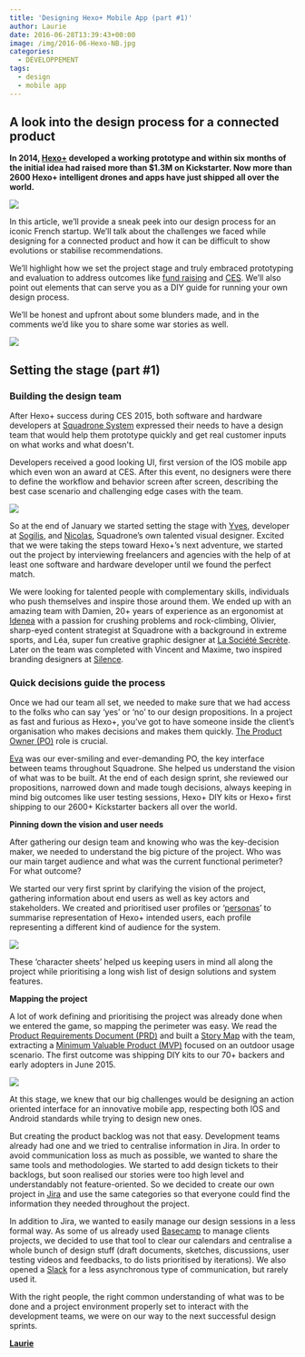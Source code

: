 ```yaml
---
title: 'Designing Hexo+ Mobile App (part #1)'
author: Laurie
date: 2016-06-28T13:39:43+00:00
image: /img/2016-06-Hexo-NB.jpg
categories:
  - DÉVELOPPEMENT
tags:
  - design
  - mobile app
---
```


## A look into the design process for a connected product

**In 2014, [Hexo+](https://hexoplus.com/) developed a working prototype and within six months of the initial idea had raised more than $1.3M on Kickstarter. Now more than 2600 Hexo+ intelligent drones and apps have just shipped all over the world.**

![](/img/2016-06-Designing-Hexo-Mobile-App-1-1.jpg)

In this article, we’ll provide a sneak peek into our design process for an iconic French startup. We’ll talk about the challenges we faced while designing for a connected product and how it can be difficult to show evolutions or stabilise recommendations.

We’ll highlight how we set the project stage and truly embraced prototyping and evaluation to address outcomes like [fund raising](https://www.kickstarter.com/projects/sqdr/hexo-your-autonomous-aerial-camera) and [CES](https://www.youtube.com/watch?v=bjM7UH70UHo). We’ll also point out elements that can serve you as a DIY guide for running your own design process.

We’ll be honest and upfront about some blunders made, and in the comments we’d like you to share some war stories as well.

![](/img/2016-06-Designing-Hexo-Mobile-App-2.png)

## Setting the stage (part #1)

### Building the design team

After Hexo+ success during CES 2015, both software and hardware developers at [Squadrone System](https://www.linkedin.com/company/hexo-) expressed their needs to have a design team that would help them prototype quickly and get real customer inputs on what works and what doesn't.

Developers received a good looking UI, first version of the IOS mobile app which even won an award at CES. After this event, no designers were there to define the workflow and behavior screen after screen, describing the best case scenario and challenging edge cases with the team.

![](/img/2016-06-Designing-Hexo-Mobile-App-3.jpg)

So at the end of January we started setting the stage with [Yves](https://fr.linkedin.com/in/yvesbrissaud/en), developer at [Sogilis](https://www.linkedin.com/company/sogilis), and [Nicolas](https://fr.linkedin.com/in/nicolas-serré-518a6840/en), Squadrone’s own talented visual designer. Excited that we were taking the steps toward Hexo+’s next adventure, we started out the project by interviewing freelancers and agencies with the help of at least one software and hardware developer until we found the perfect match.

We were looking for talented people with complementary skills, individuals who push themselves and inspire those around them. We ended up with an amazing team with Damien, 20+ years of experience as an ergonomist at [Idenea](http://www.idenea.fr) with a passion for crushing problems and rock-climbing, Olivier, sharp-eyed content strategist at Squadrone with a background in extreme sports, and Léa, super fun creative graphic designer at [La Société Secrète](http://lasocietesecrete.com/). Later on the team was completed with Vincent and Maxime, two inspired branding designers at [Silence](http://www.silence-design.fr/).

### Quick decisions guide the process

Once we had our team all set, we needed to make sure that we had access to the folks who can say ‘yes’ or ‘no’ to our design propositions. In a project as fast and furious as Hexo+, you’ve got to have someone inside the client’s organisation who makes decisions and makes them quickly. [The Product Owner (PO)](<https://en.wikipedia.org/wiki/Scrum_(software_development)#Product_owner>) role is crucial.

[Eva](https://fr.linkedin.com/in/eva-pagneux-266a04b) was our ever-smiling and ever-demanding PO, the key interface between teams throughout Squadrone. She helped us understand the vision of what was to be built. At the end of each design sprint, she reviewed our propositions, narrowed down and made tough decisions, always keeping in mind big outcomes like user testing sessions, Hexo+ DIY kits or Hexo+ first shipping to our 2600+ Kickstarter backers all over the world.

**Pinning down the vision and user needs**

After gathering our design team and knowing who was the key-decision maker, we needed to understand the big picture of the project. Who was our main target audience and what was the current functional perimeter? For what outcome?

We started our very first sprint by clarifying the vision of the project, gathering information about end users as well as key actors and stakeholders. We created and prioritised user profiles or ‘[personas](http://www.uxbooth.com/articles/creating-personas/)’ to summarise representation of Hexo+ intended users, each profile representing a different kind of audience for the system.

![](/img/2016-06-Designing-Hexo-Mobile-App-4.jpg)

These ‘character sheets’ helped us keeping users in mind all along the project while prioritising a long wish list of design solutions and system features.

**Mapping the project**

A lot of work defining and prioritising the project was already done when we entered the game, so mapping the perimeter was easy. We read the [Product Requirements Document (PRD)](https://en.wikipedia.org/wiki/Product_requirements_document) and built a [Story Map](https://en.wikipedia.org/wiki/User_story#Story_map) with the team, extracting a [Minimum Valuable Product (MVP)](https://en.wikipedia.org/wiki/Minimum_viable_product) focused on an outdoor usage scenario. The first outcome was shipping DIY kits to our 70+ backers and early adopters in June 2015.

![](/img/2016-06-Designing-Hexo-Mobile-App-5.jpg)

At this stage, we knew that our big challenges would be designing an action oriented interface for an innovative mobile app, respecting both IOS and Android standards while trying to design new ones.

But creating the product backlog was not that easy. Development teams already had one and we tried to centralise information in Jira. In order to avoid communication loss as much as possible, we wanted to share the same tools and methodologies. We started to add design tickets to their backlogs, but soon realised our stories were too high level and understandably not feature-oriented. So we decided to create our own project in [Jira](https://www.atlassian.com/software/jira) and use the same categories so that everyone could find the information they needed throughout the project.

In addition to Jira, we wanted to easily manage our design sessions in a less formal way. As some of us already used [Basecamp](https://basecamp.com/) to manage clients projects, we decided to use that tool to clear our calendars and centralise a whole bunch of design stuff (draft documents, sketches, discussions, user testing videos and feedbacks, to do lists prioritised by iterations). We also opened a [Slack](https://slack.com/) for a less asynchronous type of communication, but rarely used it.

With the right people, the right common understanding of what was to be done and a project environment properly set to interact with the development teams, we were on our way to the next successful design sprints.

[**Laurie**][1]

[1]: https://twitter.com/lguetat
